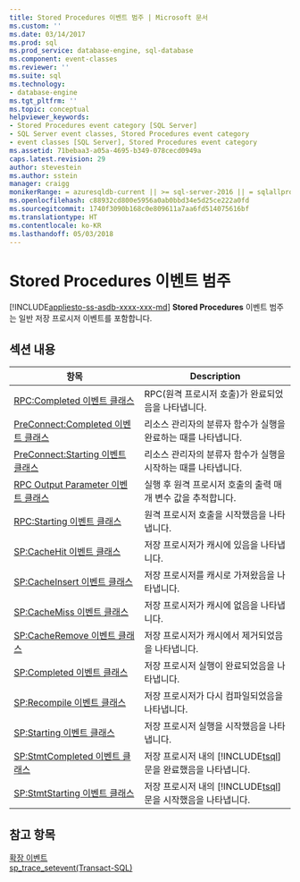 ```yaml
---
title: Stored Procedures 이벤트 범주 | Microsoft 문서
ms.custom: ''
ms.date: 03/14/2017
ms.prod: sql
ms.prod_service: database-engine, sql-database
ms.component: event-classes
ms.reviewer: ''
ms.suite: sql
ms.technology:
- database-engine
ms.tgt_pltfrm: ''
ms.topic: conceptual
helpviewer_keywords:
- Stored Procedures event category [SQL Server]
- SQL Server event classes, Stored Procedures event category
- event classes [SQL Server], Stored Procedures event category
ms.assetid: 71bebaa3-a05a-4695-b349-078cecd0949a
caps.latest.revision: 29
author: stevestein
ms.author: sstein
manager: craigg
monikerRange: = azuresqldb-current || >= sql-server-2016 || = sqlallproducts-allversions
ms.openlocfilehash: c88932cd800e5956a0ab0bbd34e5d25ce222a0fd
ms.sourcegitcommit: 1740f3090b168c0e809611a7aa6fd514075616bf
ms.translationtype: HT
ms.contentlocale: ko-KR
ms.lasthandoff: 05/03/2018
---
```

# <a name="stored-procedures-event-category"></a>Stored Procedures 이벤트 범주
[!INCLUDE[appliesto-ss-asdb-xxxx-xxx-md](../../includes/appliesto-ss-asdb-xxxx-xxx-md.md)]
  **Stored Procedures** 이벤트 범주는 일반 저장 프로시저 이벤트를 포함합니다.  
  
## <a name="in-this-section"></a>섹션 내용  
  
|항목|Description|  
|-----------|-----------------|  
|[RPC:Completed 이벤트 클래스](../../relational-databases/event-classes/rpc-completed-event-class.md)|RPC(원격 프로시저 호출)가 완료되었음을 나타냅니다.|  
|[PreConnect:Completed 이벤트 클래스](../../relational-databases/event-classes/preconnect-completed-event-class.md)|리소스 관리자의 분류자 함수가 실행을 완료하는 때를 나타냅니다.|  
|[PreConnect:Starting 이벤트 클래스](../../relational-databases/event-classes/preconnect-starting-event-class.md)|리소스 관리자의 분류자 함수가 실행을 시작하는 때를 나타냅니다.|  
|[RPC Output Parameter 이벤트 클래스](../../relational-databases/event-classes/rpc-output-parameter-event-class.md)|실행 후 원격 프로시저 호출의 출력 매개 변수 값을 추적합니다.|  
|[RPC:Starting 이벤트 클래스](../../relational-databases/event-classes/rpc-starting-event-class.md)|원격 프로시저 호출을 시작했음을 나타냅니다.|  
|[SP:CacheHit 이벤트 클래스](../../relational-databases/event-classes/sp-cachehit-event-class.md)|저장 프로시저가 캐시에 있음을 나타냅니다.|  
|[SP:CacheInsert 이벤트 클래스](../../relational-databases/event-classes/sp-cacheinsert-event-class.md)|저장 프로시저를 캐시로 가져왔음을 나타냅니다.|  
|[SP:CacheMiss 이벤트 클래스](../../relational-databases/event-classes/sp-cachemiss-event-class.md)|저장 프로시저가 캐시에 없음을 나타냅니다.|  
|[SP:CacheRemove 이벤트 클래스](../../relational-databases/event-classes/sp-cacheremove-event-class.md)|저장 프로시저가 캐시에서 제거되었음을 나타냅니다.|  
|[SP:Completed 이벤트 클래스](../../relational-databases/event-classes/sp-completed-event-class.md)|저장 프로시저 실행이 완료되었음을 나타냅니다.|  
|[SP:Recompile 이벤트 클래스](../../relational-databases/event-classes/sp-recompile-event-class.md)|저장 프로시저가 다시 컴파일되었음을 나타냅니다.|  
|[SP:Starting 이벤트 클래스](../../relational-databases/event-classes/sp-starting-event-class.md)|저장 프로시저 실행을 시작했음을 나타냅니다.|  
|[SP:StmtCompleted 이벤트 클래스](../../relational-databases/event-classes/sp-stmtcompleted-event-class.md)|저장 프로시저 내의 [!INCLUDE[tsql](../../includes/tsql-md.md)] 문을 완료했음을 나타냅니다.|  
|[SP:StmtStarting 이벤트 클래스](../../relational-databases/event-classes/sp-stmtstarting-event-class.md)|저장 프로시저 내의 [!INCLUDE[tsql](../../includes/tsql-md.md)] 문을 시작했음을 나타냅니다.|  
  
## <a name="see-also"></a>참고 항목  
 [확장 이벤트](../../relational-databases/extended-events/extended-events.md)   
 [sp_trace_setevent&#40;Transact-SQL&#41;](../../relational-databases/system-stored-procedures/sp-trace-setevent-transact-sql.md)  
  
  
